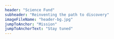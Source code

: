 ```yaml
---
header: "Science Fund"
subheader: "Reinventing the path to discovery"
imageFileName: "header-bg.jpg"
jumpToAnchor: "Mission"
jumpToAnchorText: "Stay tuned"
---
```

